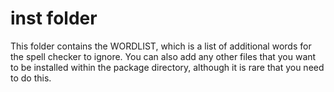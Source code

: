 # inst folder

This folder contains the WORDLIST, which is a list of additional words for the spell checker to ignore.  You can also add any other files that you want to be installed within the package directory, although it is rare that you need to do this.
